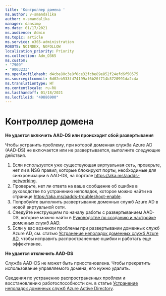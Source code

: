 ```yaml
---
title: 'Контроллер домена '
ms.author: v-smandalika
author: v-smandalika
manager: dansimp
ms.date: 01/17/2021
ms.audience: Admin
ms.topic: article
ms.service: o365-administration
ROBOTS: NOINDEX, NOFOLLOW
localization_priority: Priority
ms.collection: Adm_O365
ms.custom:
- "7909"
- "9003233"
ms.openlocfilehash: d4cbe80c3e8f0ce32fcbe89e852f24efd6f50575
ms.sourcegitcommit: 6d02eb533fd74199af6b20f714b3720991da2c4a
ms.translationtype: HT
ms.contentlocale: ru-RU
ms.lasthandoff: 01/18/2021
ms.locfileid: "49886900"
---
```

# <a name="domain-controller"></a>Контроллер домена

**Не удается включить AAD-DS или происходит сбой развертывания**

Чтобы устранить проблему, при которой доменная служба Azure AD (AAD-DS) не включается или не развертывается, выполните следующие действия.

1. Если используется уже существующая виртуальная сеть, проверьте, нет ли в NSG правил, которые блокируют порты, необходимые для синхронизации в AAD-DS, на портале https://aka.ms/aadds-networking.
2. Проверьте, нет ли ответа на ваше сообщение об ошибке в руководстве по устранению неполадок, которое можно найти на странице https://aka.ms/aadds-troubleshoot-enable.
3. Попробуйте выполнить развертывание доменных служб Azure AD в новой виртуальной сети.
4. Следуйте инструкциям по началу работы с развертыванием AAD-DS, которые можно найти в [Руководстве по созданию и настройке доменных служб AAD](https://docs.microsoft.com/azure/active-directory-domain-services/tutorial-create-instance).
5. Если у вас возникли проблемы при развертывании доменных служб Azure AD, см. статью [Устранение неполадок доменных служб Azure AD](https://docs.microsoft.com/azure/active-directory-domain-services/troubleshoot), чтобы исправить распространенные ошибки и работать еще эффективнее. 

**Не удается отключить AAD-DS**

Служба AAD-DS не может быть приостановлена. Чтобы прекратить использование управляемого домена, его нужно удалить.

Сведения по устранению распространенных проблем и восстановлению работоспособности см. в статье [Устранение неполадок доменных служб Azure Active Directory](https://docs.microsoft.com/azure/active-directory-domain-services/troubleshoot).
